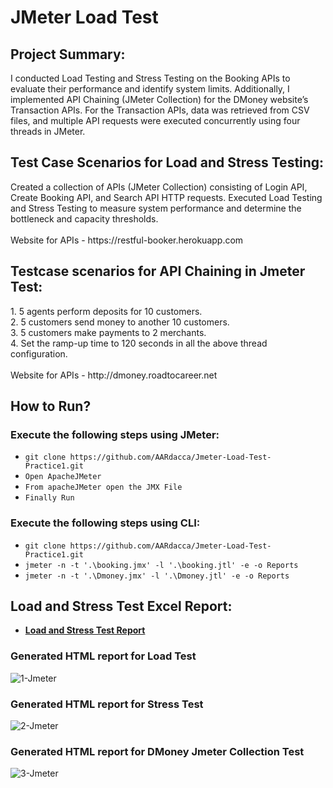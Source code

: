 # JMeter Load Test


<h2>Project Summary:</h2> 
I conducted Load Testing and Stress Testing on the Booking APIs to evaluate their performance and identify system limits. Additionally, I implemented API Chaining (JMeter Collection) for the DMoney website’s Transaction APIs. For the Transaction APIs, data was retrieved from CSV files, and multiple API requests were executed concurrently using four threads in JMeter.

<h2>Test Case Scenarios for Load and Stress Testing:</h2>
Created a collection of APIs (JMeter Collection) consisting of Login API, Create Booking API, and Search API HTTP requests.
Executed Load Testing and Stress Testing to measure system performance and determine the bottleneck and capacity thresholds.<br>
<br>
Website for APIs - https://restful-booker.herokuapp.com

<h2>Testcase scenarios for API Chaining in Jmeter Test: </h2>
1. 5 agents perform deposits for 10 customers.<br>
2. 5 customers send money to another 10 customers.<br>
3. 5 customers make payments to 2 merchants.<br>
4. Set the ramp-up time to 120 seconds in all the above thread configuration.<br>
<br>
Website for APIs - http://dmoney.roadtocareer.net

<h2>How to Run?</h2>

<h3> Execute the following steps using JMeter: </h3> 
   
  - ``` git clone https://github.com/AARdacca/Jmeter-Load-Test-Practice1.git ```<br>
  - ``` Open ApacheJMeter ``` <br>
  - ``` From apacheJMeter open the JMX File ```<br> 
  - ``` Finally Run ```

<h3>Execute the following steps using CLI: </h3>

  - ``` git clone https://github.com/AARdacca/Jmeter-Load-Test-Practice1.git ```
  - ``` jmeter -n -t '.\booking.jmx' -l '.\booking.jtl' -e -o Reports ``` 
  - ``` jmeter -n -t '.\Dmoney.jmx' -l '.\Dmoney.jtl' -e -o Reports ``` 

<h2>Load and Stress Test Excel Report:</h2>

 - **[Load and Stress Test Report](https://docs.google.com/spreadsheets/d/1MH59oo19uTOWPBhVyRn9HDOqmdWgdIDo3_wzWawNNhw/edit?usp=sharing)**

<h3>Generated HTML report for Load Test</h3>

![1-Jmeter](https://github.com/user-attachments/assets/6070b371-077e-4455-9e64-8ac2413b2988)


<h3>Generated HTML report for Stress Test</h3>

![2-Jmeter](https://github.com/user-attachments/assets/4e886905-e2af-4a54-9be1-349055007b2c)


<h3>Generated HTML report for DMoney Jmeter Collection Test</h3>

![3-Jmeter](https://github.com/user-attachments/assets/0ab9a2ae-f2fd-49a9-a920-bcfac2b14d2c)

